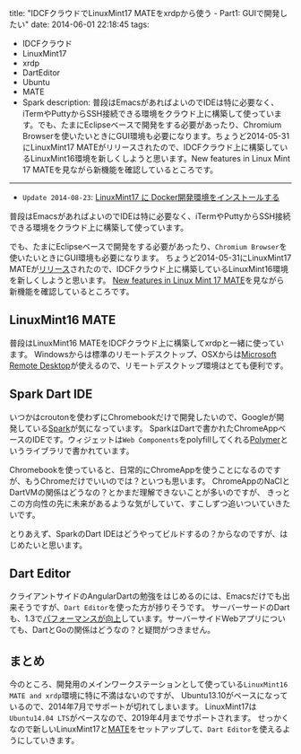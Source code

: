 title: "IDCFクラウドでLinuxMint17 MATEをxrdpから使う - Part1: GUIで開発したい"
date: 2014-06-01 22:18:45
tags:
 - IDCFクラウド
 - LinuxMint17
 - xrdp
 - DartEditor
 - Ubuntu
 - MATE
 - Spark
description: 普段はEmacsがあればよいのでIDEは特に必要なく、iTermやPuttyからSSH接続できる環境をクラウド上に構築して使っています。でも、たまにEclipseベースで開発をする必要があったり、Chromium Browserを使いたいときにGUI環境も必要になります。ちょうど2014-05-31にLinuxMint17 MATEがリリースされたので、IDCFクラウド上に構築しているLinuxMint16環境を新しくしようと思います。New features in Linux Mint 17 MATEを見ながら新機能を確認しているところです。
---

* `Update 2014-08-23`: [LinuxMint17 に Docker開発環境をインストールする](/2014/08/23/linuxmint17-dockerdevenv/)

普段はEmacsがあればよいのでIDEは特に必要なく、iTermやPuttyからSSH接続できる環境をクラウド上に構築して使っています。

でも、たまにEclipseベースで開発をする必要があったり、`Chromium Browser`を使いたいときにGUI環境も必要になります。
ちょうど2014-05-31にLinuxMint17 MATEが[リリース](http://blog.linuxmint.com/?p=2627)されたので、IDCFクラウド上に構築しているLinuxMint16環境を新しくしようと思います。
[New features in Linux Mint 17 MATE](http://www.linuxmint.com/rel_qiana_mate_whatsnew.php)を見ながら新機能を確認しているところです。

<!-- more -->

## LinuxMint16 MATE
普段はLinuxMint16 MATEをIDCFクラウド上に構築してxrdpと一緒に使っています。
Windowsからは標準のリモートデスクトップ、OSXからは[Microsoft Remote Desktop](https://itunes.apple.com/jp/app/microsoft-remote-desktop/id715768417)が使えるので、リモートデスクトップ環境はとても便利です。

## Spark Dart IDE
いつかはcroutonを使わずにChromebookだけで開発したいので、Googleが開発している[Spark](https://github.com/dart-lang/spark)が気になっています。
SparkはDartで書かれたChromeAppベースのIDEです。ウィジェットは`Web Components`をpolyfillしてくれる[Polymer](http://www.polymer-project.org/)というライブラリで書かれています。

Chromebookを使っていると、日常的にChromeAppを使うことになるのですが、もうChromeだけでいいのでは？といつも思います。
ChromeAppのNaClとDartVMの関係はどうなの？とかまだ理解できないことが多いのですが、
きっとこの方向性の先に未来があるような気がしていて、すこしずつ追いついていきたいです。

とりあえず、SparkのDart IDEはどうやってビルドするの？からなのですが、はじめたいと思います。

## Dart Editor
クライアントサイドのAngularDartの勉強をはじめるのには、Emacsだけでも出来そうですが、`Dart Editor`を使った方が捗りそうです。
サーバーサードのDartも、1.3で[パフォーマンスが向上](http://news.dartlang.org/2014/04/dart-13-dramatically-improves-server.html)しています。サーバーサイドWebアプリについても、DartとGoの関係はどうなの？と疑問がつきません。

## まとめ
今のところ、開発用のメインワークステーションとして使っている`LinuxMint16 MATE and xrdp`環境に特に不満はないのですが、
Ubuntu13.10がベースになっているので、2014年7月でサポートが切れてしまいます。
LinuxMint17は`Ubuntu14.04 LTS`がベースなので、2019年4月までサポートされます。
せっかくなので新しいLinuxMint17と[MATE](http://mate-desktop.org/)をセットアップして、`Dart Editor`を使えるようにしていきます。

